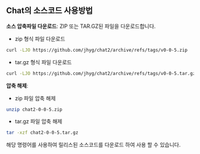 
## Chat의 소스코드 사용방법

**소스 압축파일 다운로드**: ZIP 또는 TAR.GZ된 파일을 다운로드합니다.
- zip 형식 파일 다운로드
```sh
curl -LJO https://github.com/jhyg/chat2/archive/refs/tags/v0-0-5.zip
```

- tar.gz 형식 파일 다운로드
```sh
curl -LJO https://github.com/jhyg/chat2/archive/refs/tags/v0-0-5.tar.gz
```

**압축 해제**:
- zip 파일 압축 해제
```sh
unzip chat2-0-0-5.zip
```

- tar.gz 파일 압축 해제
```sh
tar -xzf chat2-0-0-5.tar.gz
```

해당 명령어를 사용하여 릴리스된 소스코드를 다운로드 하여 사용 할 수 있습니다.
                                